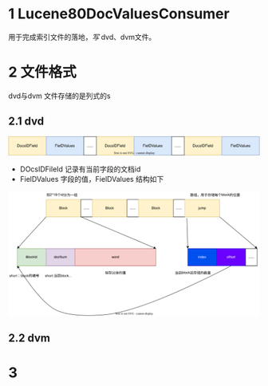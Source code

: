 # 1 Lucene80DocValuesConsumer

用于完成索引文件的落地，*写* dvd、dvm文件。



# 2  文件格式

dvd与dvm 文件存储的是列式的s

## 2.1 dvd

![dvd.drawio](dvd.drawio.svg)



- DOcsIDFileId  记录有当前字段的文档id
- FielDValues  字段的值，FielDValues   结构如下

![dvd-docId.drawio](dvd-docId.drawio.svg)







## 2.2 dvm





# 3 